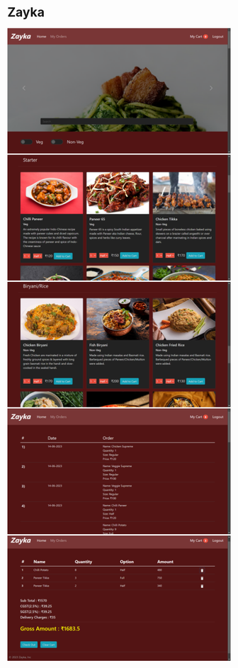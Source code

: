 # Zayka
![](https://github.com/shobhitbehl98/Zayka/blob/master/ss/1.png?raw=true)
![](https://github.com/shobhitbehl98/Zayka/blob/master/ss/2.png?raw=true)
![](https://github.com/shobhitbehl98/Zayka/blob/master/ss/4.png?raw=true)
![](https://github.com/shobhitbehl98/Zayka/blob/master/ss/6.png?raw=true)
![](https://github.com/shobhitbehl98/Zayka/blob/master/ss/11.png?raw=true)
